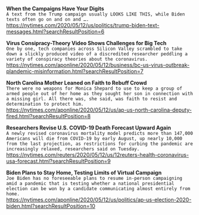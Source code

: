 **When the Campaigns Have Your Digits**\
`A text from the Trump campaign usually LOOKS LIKE THIS, while Biden texts often go on and on and ….`\
https://nytimes.com/2020/05/12/us/politics/trump-biden-text-messages.html?searchResultPosition=6

**Virus Consipracy-Theory Video Shows Challenges for Big Tech**\
`One by one, tech companies across Silicon Valley scrambled to take down a slickly produced video of a discredited researcher peddling a variety of conspiracy theories about the coronavirus. `\
https://nytimes.com/aponline/2020/05/12/business/bc-us-virus-outbreak-plandemic-misinformation.html?searchResultPosition=7

**North Carolina Mother Leaned on Faith to Rebuff Crowd**\
`There were no weapons for Monica Shepard to use to keep a group of armed people out of her home as they sought her son in connection with a missing girl. All there was, she said, was faith to resist and determination to protect him.`\
https://nytimes.com/aponline/2020/05/12/us/ap-us-north-carolina-deputy-fired.html?searchResultPosition=8

**Researchers Revise U.S. COVID-19 Death Forecast Upward Again**\
`A newly revised coronavirus mortality model predicts more than 147,000 Americans will die from COVID-19 by early August, up nearly 10,000 from the last projection, as restrictions for curbing the pandemic are increasingly relaxed, researchers said on Tuesday.`\
https://nytimes.com/reuters/2020/05/12/us/12reuters-health-coronavirus-usa-forecast.html?searchResultPosition=9

**Biden Plans to Stay Home, Testing Limits of Virtual Campaign**\
`Joe Biden has no foreseeable plans to resume in-person campaigning amid a pandemic that is testing whether a national presidential election can be won by a candidate communicating almost entirely from home.`\
https://nytimes.com/aponline/2020/05/12/us/politics/ap-us-election-2020-biden.html?searchResultPosition=10


